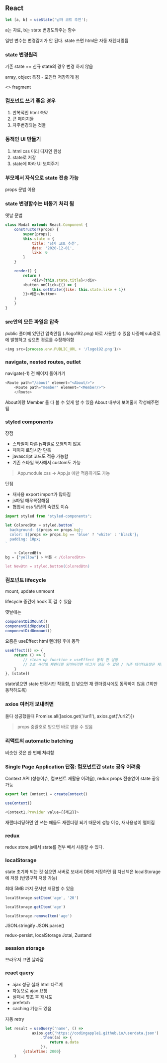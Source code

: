 ## React

```javascript
let [a, b] = useState('남자 코트 추천');
```

a는 자료, b는 state 변경도와주는 함수

일반 변수는 변경감지가 안 된다. state 쓰면 html은 자동 재렌더링됨

### state 변경원리

기존 state == 신규 state의 경우 변경 하지 않음

array, object 특징 - 포인터 저장하게 됨

<> fragment

### 컴포넌트 쓰기 좋은 경우

1. 반복적인 html 축약
2. 큰 페이지들
3. 자주변경되는 것들

### 동적인 UI 만들기

1. html css 미리 디자인 완성
2. state로 저장
3. state에 따라 UI 보여주기

### 부모에서 자식으로 state 전송 가능

props 문법 이용

### state 변경함수는 비동기 처리 됨

옛날 문법

```javascript
class Modal extends React.Component {
    constructor(props) {
        super(props);
        this.state = {
            title: '남자 코트 추천',
            date: '2020-12-01',
            like: 0
        }
    }

    render() {
        return (
            <div>{this.state.title}</div>
        <button onClick={() => {
            this.setState({like: this.state.like + 1})
        }}>버튼</button>
    )
    }
}
```

### src안의 모든 파일은 압축

public 폴더에 있던건 압축안됨 (./logo192.png) 바로 사용할 수 있음 나중에 sub경로에 발행하고 싶으면 경로를 수정해야함

```javascript
<img src={process.env.PUBLIC_URL + '/logo192.png'}/>
```

### navigate, nested routes, outlet

navigate(-1) 전 페이지 돌아가기

```javascript
<Route path="/about" element="<About/>">
    <Route path="member" element="<Member/>">
    </Route>
```

About이랑 Member 둘 다 볼 수 있게 할 수 있음 About 내부에 보여줄지 작성해주면 됨 <Outlet></Outlet>

### styled components

장점

- 스타일이 다른 js파일로 오염되지 않음
- 페이지 로딩시간 단축
- javascript 코드도 적용 가능함
- 기존 스타일 복사해서 custom도 가능

> App.module.css -> App.js 에만 적용하게도 가능

단점

- 재사용 export import가 많아짐
- js파일 매우복잡해짐
- 협업시 css 담당의 숙련도 이슈

```javascript
import styled from "styled-components";

let ColoredBtn = styled.button`
  background: ${props => props.bg};
  color: ${props => props.bg == 'blue' ? 'white' : 'black'};
  padding: 10px;
`

    < ColoredBtn
bg = {"yellow"} > 버튼 < /ColoredBtn>

let NewBtn = styled.button(ColoredBtn)
```

### 컴포넌트 lifecycle

mount, update unmount

lifecycle 중간에 hook 훅 걸 수 있음

옛날에는

```javascript
componentDidMount()
componentDidUpdate()
componentDidUnmount()
```

요즘은 useEffect html 렌더링 후에 동작

```javascript
useEffect(() => {
    return () => {
        // clean up function > useEffect 동작 전 실행
        // 2초 사이에 재렌더링 되어버리면 버그가 생길 수 있음 / 기존 데이터요청은 제거해주세요 / unmount일때만 실행됨
    }
}, [state])
```

state넣으면 state 변경시만 작동함, [] 넣으면 재 랜더링시에도 동작하지 않음 (1회만 동작하도록)

### axios 여러개 보내려면
둘다 성공했을때
Promise.all([axios.get('/url1'), axios.get('/url2')])

> props 중괄호로 받으면 바로 받을 수 있음

### 리액트의 automatic batching
비슷한 것은 한 번에 처리함

### Single Page Application 단점: 컴포넌트간 state 공유 어려움

Context API (성능이슈, 컴포넌트 재활용 어려움), redux 
props 전송없이 state 공유가능

```javascript
export let Context1 = createContext()

useContext()

<Context1.Provider value={{재고}}>
```
재랜더리딩하면 안 쓰는 애들도 재렌더링 되기 때문에 성능 이슈, 재사용성이 떨어짐 

### redux
redux store.js에서 state를 전부 빼서 사용할 수 있다.

### localStorage
state 초기화 되는 것 싫으면 서버로 보내서 DB에 저장하면 됨
차선책은 localStorage에 저장 (반영구적 저장 가능)

최대 5MB 까지 문서만 저장할 수 있음

```javascript
localStorage.setItem('age', '20')

localStorage.getItem('age')

localStorage.removeItem('age')
```

JSON.stringify
JSON.parse()

redux-persist, localStorage
Jotai, Zustand

### session storage
브라우저 끄면 날라감

### react query
- ajax 성공 실패 html 다르게
- 자동으로 ajax 요청
- 실패시 몇초 후 재시도
- prefetch
- caching 기능도 있음

자동 retry
``` javascript
let result = useQuery('name', () =>
            axios.get('https://codingapple1.github.io/userdata.json')
                .then((a) => {
                    return a.data
                }),
        {staleTime: 2000}
    )
```